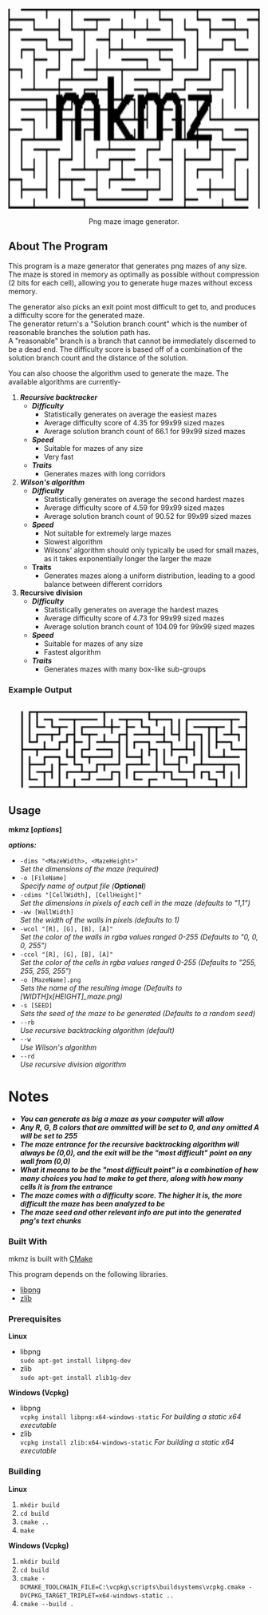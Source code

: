 <br />
<div align="center">
  <a href="https://github.com/jcsq6/mkmz">
    <img src="images/logo.png" alt="Logo" width="800" height="400">
  </a>

  <p align="center">
    Png maze image generator.
  </p>
</div>

## About The Program
This program is a maze generator that generates png mazes of any size. The maze is stored in memory as optimally as possible without compression (2 bits for each cell), allowing you to generate huge mazes without excess memory. 

The generator also picks an exit point most difficult to get to, and produces a difficulty score for the generated maze.  
The generator return's a "Solution branch count" which is the number of reasonable branches the solution path has.  
A "reasonable" branch is a branch that cannot be immediately discerned to be a dead end.
The difficulty score is based off of a combination of the solution branch count and the distance of the solution.

You can also choose the algorithm used to generate the maze.
The available algorithms are currently-  
1. ***Recursive backtracker***
    - ***Difficulty***
      - Statistically generates on average the easiest mazes
      - Average difficulty score of 4.35 for 99x99 sized mazes
      - Average solution branch count of 66.1 for 99x99 sized mazes
    - ***Speed***
      - Suitable for mazes of any size
      - Very fast
    - ***Traits***
      - Generates mazes with long corridors
2. ***Wilson's algorithm***
    - ***Difficulty***
      - Statistically generates on average the second hardest mazes
      - Average difficulty score of 4.59 for 99x99 sized mazes
      - Average solution branch count of 90.52 for 99x99 sized mazes
    - ***Speed***
      - Not suitable for extremely large mazes
      - Slowest algorithm
      - Wilsons' algorithm should only typically be used for small mazes, as it takes exponentially longer the larger the maze
    - **Traits**
      - Generates mazes along a uniform distribution, leading to a good balance between different corridors
3. **Recursive division**
    - ***Difficulty***
        - Statistically generates on average the hardest mazes
        - Average difficulty score of 4.73 for 99x99 sized mazes
        - Average solution branch count of 104.09 for 99x99 sized mazes
    - ***Speed***
      - Suitable for mazes of any size
      - Fastest algorithm
    - ***Traits***
      - Generates mazes with many box-like sub-groups

### Example Output  
<br />
<div align="center">
  <a href="https://github.com/jcsq6/mkmz">
    <img src="images/top.png" alt="example" width="453" height="153">
  </a>
</div>

## Usage
**mkmz [*options*]** 

***options:***  
* ```-dims "<MazeWidth>, <MazeHeight>"```  
*Set the dimensions of the maze (required)*  
* ```-o [FileName]```  
*Specify name of output file (**Optional**)*  
* ```-cdims "[CellWidth], [CellHeight]"```  
*Set the dimensions in pixels of each cell in the maze (defaults to "1,1")*  
* ```-ww [WallWidth]```  
*Set the width of the walls in pixels (defaults to 1)*  
* ```-wcol "[R], [G], [B], [A]"```  
*Set the color of the walls in rgba values ranged 0-255 (Defaults to "0, 0, 0, 255")*  
* ```-ccol "[R], [G], [B], [A]"```  
*Set the color of the cells in rgba values ranged 0-255 (Defaults to "255, 255, 255, 255")*  
* ```-o [MazeName].png```  
*Sets the name of the resulting image (Defaults to [WIDTH]x[HEIGHT]_maze.png)*  
* ```-s [SEED]```  
*Sets the seed of the maze to be generated (Defaults to a random seed)*  
* ```--rb```  
*Use recursive backtracking algorithm (default)*  
* ```--w```  
*Use Wilson's algorithm*  
* ```--rd```  
*Use recursive division algorithm*  

# Notes
* ***You can generate as big a maze as your computer will allow***  
* ***Any R, G, B colors that are ommitted will be set to 0, and any omitted A will be set to 255***
* ***The maze entrance for the recursive backtracking algorithm will always be (0,0), and the exit will be the "most difficult" point on any wall from (0,0)***  
* ***What it means to be the "most difficult point" is a combination of how many choices you had to make to get there, along with how many cells it is from the entrance***
* ***The maze comes with a difficulty score. The higher it is, the more difficult the maze has been analyzed to be***
* ***The maze seed and other relevant info are put into the generated png's text chunks***  

### Built With

mkmz is built with [CMake](https://cmake.org/)

This program depends on the following libraries.

* [libpng](http://www.libpng.org/pub/png/libpng.html)
* [zlib](https://zlib.net/)

### Prerequisites
**Linux**
* libpng  
  `sudo apt-get install libpng-dev`
* zlib  
  `sudo apt-get install zlib1g-dev`  
  
**Windows (Vcpkg)**  
* libpng  
  `vcpkg install libpng:x64-windows-static` *For building a static x64 executable*  
* zlib  
  `vcpkg install zlib:x64-windows-static` *For building a static x64 executable*  

### Building
**Linux**
  1. `mkdir build`
  2. `cd build`
  3. `cmake ..`  
  4. `make` 
 
**Windows (Vcpkg)**
  1. `mkdir build`
  2. `cd build`
  3. `cmake -DCMAKE_TOOLCHAIN_FILE=C:\vcpkg\scripts\buildsystems\vcpkg.cmake -DVCPKG_TARGET_TRIPLET=x64-windows-static ..`
  4. `cmake --build .`